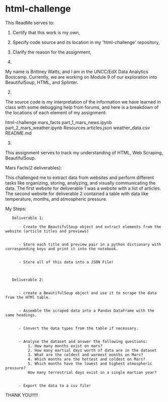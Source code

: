 # html-challenge

This ReadMe serves to:
   1. Certify that this work is my own,
   2. Specify code source and its location in my 'html-challenge' repository,
   3. Clarify the reason for the assignment,

1. 

My name is Brittney Watts, and I am in the UNCC/EdX Data Analytics Bootcamp. Currently, we 
are working on Module 9 of our exploration into BeautifulSoup, HTML, and Splinter.



2. 

The source code is my interpretation of the information we have learned in class with some debugging help from forums, and here
is a breakdown of the locations of each element of my assignment:

   html-challenge
      mars_facts
          part_1_mars_news.ipynb
          part_2_mars_weather.ipynb
      Resources
          articles.json
          weather_data.csv
      README.md



3. 

This assignment serves to track my understanding of HTML, Web Scraping, BeautifulSoup.

Mars Facts(2 deliverables):

   This challenged me to extract data from websites and perform different tasks like organizing, storing, analyzing, and visually communicating the data. 
   The first website for deliverable 1 was a website with a list of articles. The second website for deliverable 2 contained a table with data like temperature, months, and atmospheric pressure.
   
   My Steps:
       
       Deliverable 1:

          - Create the BeautifulSoup object and extract elements from the website (article titles and previews)
      

          - Store each title and preview pair in a python dictionary with corresponding keys and print it into the notebook.


          - Store all of this data into a JSON File!
          
          
          
       Deliverable 2:


          - create a BeautifulSoup object and use it to scrape the data from the HTMl table.
          

          - Assemble the scraped data into a Pandas DataFrame with the same headings.


          - Convert the data types from the table if necessary.


          - Analyse the dataset and answer the following questions:
              1. How many months exist on mars?
              2. How many martial days worth of data are in the dataset
              3. What are the coldest and warmest months on Mars?
              4. Which months are the hottest and coldest on Mars?
              5. Which months have the lowest and highest atmospheric pressure?
              How many terrestrial days exist in a single martian year?


          - Export the data to a csv file!


THANK YOU!!!!!


